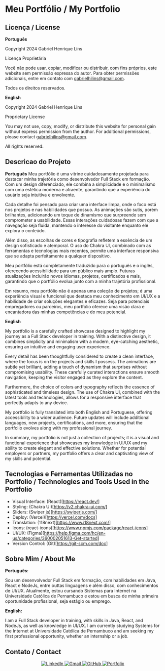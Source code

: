 # Meu Portfólio / My Portfolio

## Licença / License

**Português**

Copyright 2024 Gabriel Henrique Lins

Licença Proprietária

Você não pode usar, copiar, modificar ou distribuir, com fins próprios, este website sem permissão expressa do autor. Para obter permissões adicionais, entre em contato com gabrielhilins@gmail.com.

Todos os direitos reservados.

**English**

Copyright 2024 Gabriel Henrique Lins

Proprietary License

You may not use, copy, modify, or distribute this website for personal gain without express permission from the author. For additional permissions, please contact gabrielhilins@gmail.com.

All rights reserved.

## Descricao do Projeto

**Português**
Meu portfólio é uma vitrine cuidadosamente projetada para destacar minha trajetória como desenvolvedor Full Stack em formação. Com um design diferenciado, ele combina a simplicidade e o minimalismo com uma estética moderna e atraente, garantindo que a experiência do usuário seja intuitiva e envolvente.

Cada detalhe foi pensado para criar uma interface limpa, onde o foco está nos projetos e nas habilidades que possuo. As animações são sutis, porém brilhantes, adicionando um toque de dinamismo que surpreende sem comprometer a usabilidade. Essas interações cuidadosas fazem com que a navegação seja fluida, mantendo o interesse do visitante enquanto ele explora o conteúdo.

Além disso, as escolhas de cores e tipografia refletem a essência de um design sofisticado e atemporal. O uso do Chakra UI, combinado com as ferramentas e tecnologias mais recentes, permite uma interface responsiva que se adapta perfeitamente a qualquer dispositivo.

Meu portfólio está completamente traduzido para o português e o inglês, oferecendo acessibilidade para um público mais amplo. Futuras atualizações incluirão novos idiomas, projetos, certificados e mais, garantindo que o portfólio evolua junto com a minha trajetória profissional.

Em resumo, meu portfólio não é apenas uma coleção de projetos; é uma experiência visual e funcional que destaca meu conhecimento em UI/UX e a habilidade de criar soluções elegantes e eficazes. Seja para potenciais empregadores ou parceiros, meu portfólio oferece uma visão clara e encantadora das minhas competências e do meu potencial.

**English**

My portfolio is a carefully crafted showcase designed to highlight my journey as a Full Stack developer in training. With a distinctive design, it combines simplicity and minimalism with a modern, eye-catching aesthetic, ensuring an intuitive and engaging user experience.

Every detail has been thoughtfully considered to create a clean interface, where the focus is on the projects and skills I possess. The animations are subtle yet brilliant, adding a touch of dynamism that surprises without compromising usability. These carefully curated interactions ensure smooth navigation, keeping the visitor engaged as they explore the content.

Furthermore, the choice of colors and typography reflects the essence of sophisticated and timeless design. The use of Chakra UI, combined with the latest tools and technologies, allows for a responsive interface that perfectly adapts to any device.

My portfolio is fully translated into both English and Portuguese, offering accessibility to a wider audience. Future updates will include additional languages, new projects, certifications, and more, ensuring that the portfolio evolves along with my professional journey.

In summary, my portfolio is not just a collection of projects; it is a visual and functional experience that showcases my knowledge in UI/UX and my ability to create elegant and effective solutions. Whether for potential employers or partners, my portfolio offers a clear and captivating view of my skills and potential.

## Tecnologias e Ferramentas Utilizadas no Portfolio / Technologies and Tools Used in the Portfolio

- Visual Interface: (React)[https://react.dev/]
- Styling: (Chakra UI)[https://v2.chakra-ui.com/]
- Sliders: (Swiper js)[https://swiperjs.com/]
- Deploy: (Vercel)[https://vercel.com/docs]
- Translation: (118next)[https://www.i18next.com/]
- Icons: (react-icons)[https://www.npmjs.com/package/react-icons]
- UI/UX: (Figma)[https://help.figma.com/hc/en-us/categories/360002051613-Get-started]
- Version Control: (Git)[https://git-scm.com/doc]

## Sobre Mim / About Me

**Português:**

Sou um desenvolvedor Full Stack em formação, com habilidades em Java, React e NodeJs, entre outtas linguagens e além disso, com conhecimentos de UI/UX. Atualmente, estou cursando Sistemas para Internet na Universidade Católica de Pernambuco e estou em busca de minha primeira oportunidade profissional, seja estágio ou emprego.

**English:**

I am a Full Stack developer in training, with skills in Java, React, and NodeJs, as well as knowledge in UI/UX. I am currently studying Systems for the Internet at Universidade Católica de Pernambuco and am seeking my first professional opportunity, whether an internship or a job.

## Contato / Contact

<div align="center">

<a href="https://www.linkedin.com/in/pedro-cezar-77a444270/" target="_blank">
  <img src="https://img.shields.io/badge/-LinkedIn-%230077B5?style=for-the-badge&logo=linkedin&logoColor=white" alt="LinkedIn">
</a>
<a href="mailto:pcdasilvabeserra@gmail.com" target="_blank">
  <img src="https://img.shields.io/badge/-Gmail-%23333?style=for-the-badge&logo=gmail&logoColor=white" alt="Gmail">
</a>
 <a href="https://github.com/seu-usuario" target="_blank">
  <img src="https://img.shields.io/badge/-GitHub-%23121011?style=for-the-badge&logo=github&logoColor=white" alt="GitHub">
</a>
<a href="https://seu-portfolio.com" target="_blank">
  <img src="https://img.shields.io/badge/-Portfolio-%23000000?style=for-the-badge&logo=google-chrome&logoColor=white" alt="Portfolio">
</a>

</div>
